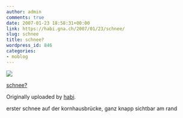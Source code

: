 ```yaml
---
author: admin
comments: true
date: 2007-01-23 18:58:31+00:00
link: https://habi.gna.ch/2007/01/23/schnee/
slug: schnee
title: schnee?
wordpress_id: 846
categories:
- moblog
---
```



 [![](https://static.flickr.com/105/367203197_7228884437_m.jpg)](https://www.flickr.com/photos/habi/367203197/)
   

 
  [schnee?](https://www.flickr.com/photos/habi/367203197/)
    

  Originally uploaded by [habi](https://www.flickr.com/people/habi/).
 



erster schnee auf der kornhausbrücke, ganz knapp sichtbar am rand
  

